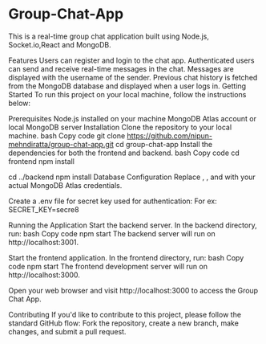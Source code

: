 # Group-Chat-App
This is a real-time group chat application built using Node.js, Socket.io,React and MongoDB.

Features
Users can register and login to the chat app.
Authenticated users can send and receive real-time messages in the chat.
Messages are displayed with the username of the sender.
Previous chat history is fetched from the MongoDB database and displayed when a user logs in.
Getting Started
To run this project on your local machine, follow the instructions below:

Prerequisites
Node.js installed on your machine
MongoDB Atlas account or local MongoDB server
Installation
Clone the repository to your local machine.
bash
Copy code
git clone https://github.com/nipun-mehndiratta/group-chat-app.git
cd group-chat-app
Install the dependencies for both the frontend and backend.
bash
Copy code
cd frontend
npm install

cd ../backend
npm install
Database Configuration
Replace <username>, <password>, and <cluster-url> with your actual MongoDB Atlas credentials.

Create a .env file for secret key used for authentication:
For ex: SECRET_KEY=secre8

Running the Application
Start the backend server. In the backend directory, run:
bash
Copy code
npm start
The backend server will run on http://localhost:3001.

Start the frontend application. In the frontend directory, run:
bash
Copy code
npm start
The frontend development server will run on http://localhost:3000.

Open your web browser and visit http://localhost:3000 to access the Group Chat App.

Contributing
If you'd like to contribute to this project, please follow the standard GitHub flow: Fork the repository, create a new branch, make changes, and submit a pull request.
